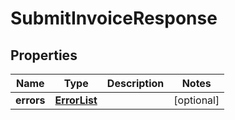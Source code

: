 # SubmitInvoiceResponse

## Properties
Name | Type | Description | Notes
------------ | ------------- | ------------- | -------------
**errors** | [**ErrorList**](ErrorList.md) |  |  [optional]
